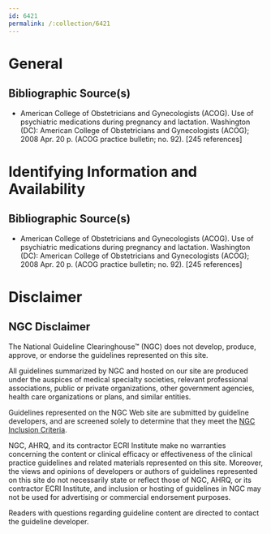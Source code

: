 ```yaml
---
id: 6421
permalink: /:collection/6421
---
```


# General

## Bibliographic Source(s)

- American College of Obstetricians and Gynecologists (ACOG). Use of psychiatric medications during pregnancy and lactation. Washington (DC): American College of Obstetricians and Gynecologists (ACOG); 2008 Apr. 20 p. (ACOG practice bulletin; no. 92). [245 references]

# Identifying Information and Availability

## Bibliographic Source(s)

- American College of Obstetricians and Gynecologists (ACOG). Use of psychiatric medications during pregnancy and lactation. Washington (DC): American College of Obstetricians and Gynecologists (ACOG); 2008 Apr. 20 p. (ACOG practice bulletin; no. 92). [245 references]

# Disclaimer

## NGC Disclaimer

The National Guideline Clearinghouse™ (NGC) does not develop, produce, approve, or endorse the guidelines represented on this site.

All guidelines summarized by NGC and hosted on our site are produced under the auspices of medical specialty societies, relevant professional associations, public or private organizations, other government agencies, health care organizations or plans, and similar entities.

Guidelines represented on the NGC Web site are submitted by guideline developers, and are screened solely to determine that they meet the [NGC Inclusion Criteria](/help-and-about/summaries/inclusion-criteria).

NGC, AHRQ, and its contractor ECRI Institute make no warranties concerning the content or clinical efficacy or effectiveness of the clinical practice guidelines and related materials represented on this site. Moreover, the views and opinions of developers or authors of guidelines represented on this site do not necessarily state or reflect those of NGC, AHRQ, or its contractor ECRI Institute, and inclusion or hosting of guidelines in NGC may not be used for advertising or commercial endorsement purposes.

Readers with questions regarding guideline content are directed to contact the guideline developer.

